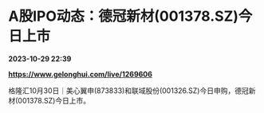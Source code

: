 # A股IPO动态：德冠新材(001378.SZ)今日上市

**2023-10-29 22:39**

**https://www.gelonghui.com/live/1269606**

格隆汇10月30日｜美心翼申(873833)和联域股份(001326.SZ)今日申购，德冠新材(001378.SZ)今日上市。